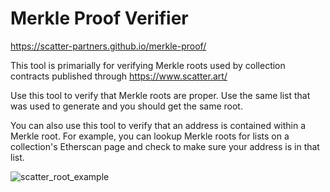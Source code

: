 # Merkle Proof Verifier

https://scatter-partners.github.io/merkle-proof/

This tool is primarially for verifying Merkle roots used by collection contracts published through https://www.scatter.art/

Use this tool to verify that Merkle roots are proper. Use the same list that was used to generate and you should get the same root.

You can also use this tool to verify that an address is contained within a Merkle root. For example, you can lookup Merkle roots for lists on a collection's Etherscan page and check to make sure your address is in that list.

![scatter_root_example](https://user-images.githubusercontent.com/94951726/231622294-a43ccf23-e4c8-4514-818d-d375e38133d5.png)
